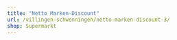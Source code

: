 ```yaml
---
title: "Netto Marken-Discount"
url: /villingen-schwenningen/netto-marken-discount-3/
shop: Supermarkt
---
```

